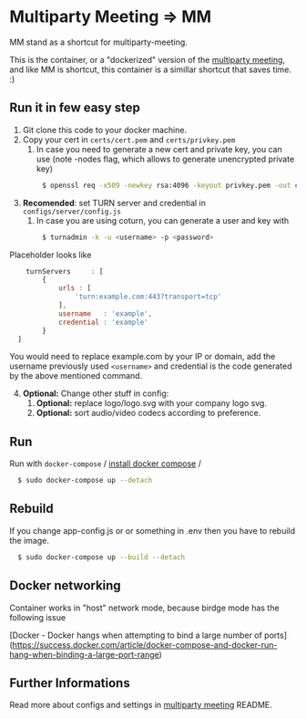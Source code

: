 # Multiparty Meeting => MM

MM stand as a shortcut for multiparty-meeting.

This is the container, or a "dockerized" version of the [multiparty meeting](https://github.com/havfo/multiparty-meeting),
and like MM is shortcut, this container is a simillar shortcut that saves time.
:)

## Run it in few easy step

1. Git clone this code to your docker machine.
2. Copy your cert in `certs/cert.pem` and `certs/privkey.pem`
    1. In case you need to generate a new cert and private key, you can use (note -nodes flag, which allows to generate unencrypted private key)

```sh
        $ openssl req -x509 -newkey rsa:4096 -keyout privkey.pem -out cert.pem -days 365 -nodes
```

3. **Recomended**: set TURN server and credential in `configs/server/config.js`
    1. In case you are using coturn, you can generate a user and key with

```sh
        $ turnadmin -k -u <username> -p <password>
```

Placeholder looks like

```js
	turnServers     : [
		{
			urls : [
				'turn:example.com:443?transport=tcp'
			],
			username   : 'example',
			credential : 'example'
		}
  ]
```

You would need to replace example.com by your IP or domain, add the username previously used `<username>` and credential is the code generated by the above mentioned command.

4. **Optional:** Change other stuff in config:
    1. **Optional:** replace logo/logo.svg with your company logo svg.
    2. **Optional:** sort audio/video codecs according to preference.

## Run

Run with `docker-compose` 
/ [install docker compose](https://docs.docker.com/compose/install/) /

```sh
  $ sudo docker-compose up --detach
```

## Rebuild

If you change app-config.js or or something in .env then you have to rebuild the image.

```sh
  $ sudo docker-compose up --build --detach
```

## Docker networking

Container works in "host" network mode, because birdge mode has the following issue

[Docker - Docker hangs when attempting to bind a large number of ports] (https://success.docker.com/article/docker-compose-and-docker-run-hang-when-binding-a-large-port-range)

## Further Informations

Read more about configs and settings in [multiparty meeting](https://github.com/havfo/multiparty-meeting) README.
